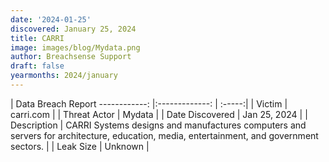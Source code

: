 ```yaml
---
date: '2024-01-25'
discovered: January 25, 2024
title: CARRI
image: images/blog/Mydata.png
author: Breachsense Support
draft: false
yearmonths: 2024/january
---
```



| Data Breach Report
------------:     |:-------------:    | :-----:|
| Victim      | carri.com      | 
| Threat Actor      | Mydata      | 
| Date Discovered      | Jan 25, 2024      | 
| Description      | CARRI Systems designs and manufactures computers and servers for architecture, education, media, entertainment, and government sectors.      | 
| Leak Size      | Unknown      | 

